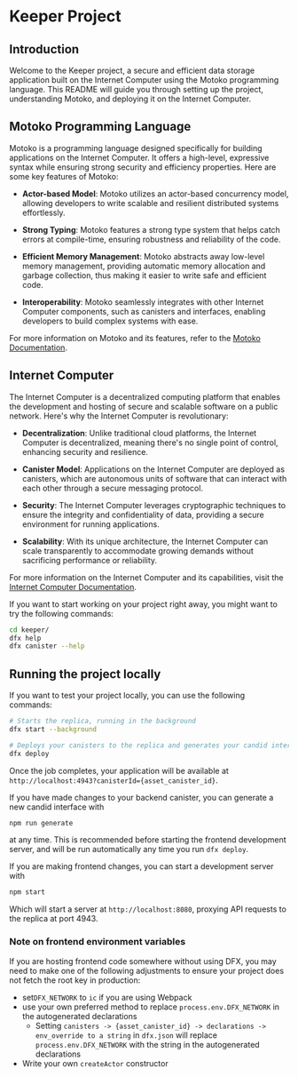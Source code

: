 

# Keeper Project

## Introduction
Welcome to the Keeper project, a secure and efficient data storage application built on the Internet Computer using the Motoko programming language. This README will guide you through setting up the project, understanding Motoko, and deploying it on the Internet Computer.

## Motoko Programming Language
Motoko is a programming language designed specifically for building applications on the Internet Computer. It offers a high-level, expressive syntax while ensuring strong security and efficiency properties. Here are some key features of Motoko:

- **Actor-based Model**: Motoko utilizes an actor-based concurrency model, allowing developers to write scalable and resilient distributed systems effortlessly.
  
- **Strong Typing**: Motoko features a strong type system that helps catch errors at compile-time, ensuring robustness and reliability of the code.
  
- **Efficient Memory Management**: Motoko abstracts away low-level memory management, providing automatic memory allocation and garbage collection, thus making it easier to write safe and efficient code.
  
- **Interoperability**: Motoko seamlessly integrates with other Internet Computer components, such as canisters and interfaces, enabling developers to build complex systems with ease.

For more information on Motoko and its features, refer to the [Motoko Documentation](https://sdk.dfinity.org/docs/language-guide/motoko.html).

## Internet Computer
The Internet Computer is a decentralized computing platform that enables the development and hosting of secure and scalable software on a public network. Here's why the Internet Computer is revolutionary:

- **Decentralization**: Unlike traditional cloud platforms, the Internet Computer is decentralized, meaning there's no single point of control, enhancing security and resilience.

- **Canister Model**: Applications on the Internet Computer are deployed as canisters, which are autonomous units of software that can interact with each other through a secure messaging protocol.

- **Security**: The Internet Computer leverages cryptographic techniques to ensure the integrity and confidentiality of data, providing a secure environment for running applications.

- **Scalability**: With its unique architecture, the Internet Computer can scale transparently to accommodate growing demands without sacrificing performance or reliability.

For more information on the Internet Computer and its capabilities, visit the [Internet Computer Documentation](https://sdk.dfinity.org/docs/index.html).



If you want to start working on your project right away, you might want to try the following commands:

```bash
cd keeper/
dfx help
dfx canister --help
```

## Running the project locally

If you want to test your project locally, you can use the following commands:

```bash
# Starts the replica, running in the background
dfx start --background

# Deploys your canisters to the replica and generates your candid interface
dfx deploy
```

Once the job completes, your application will be available at `http://localhost:4943?canisterId={asset_canister_id}`.

If you have made changes to your backend canister, you can generate a new candid interface with

```bash
npm run generate
```

at any time. This is recommended before starting the frontend development server, and will be run automatically any time you run `dfx deploy`.

If you are making frontend changes, you can start a development server with

```bash
npm start
```

Which will start a server at `http://localhost:8080`, proxying API requests to the replica at port 4943.

### Note on frontend environment variables

If you are hosting frontend code somewhere without using DFX, you may need to make one of the following adjustments to ensure your project does not fetch the root key in production:

- set`DFX_NETWORK` to `ic` if you are using Webpack
- use your own preferred method to replace `process.env.DFX_NETWORK` in the autogenerated declarations
  - Setting `canisters -> {asset_canister_id} -> declarations -> env_override to a string` in `dfx.json` will replace `process.env.DFX_NETWORK` with the string in the autogenerated declarations
- Write your own `createActor` constructor
